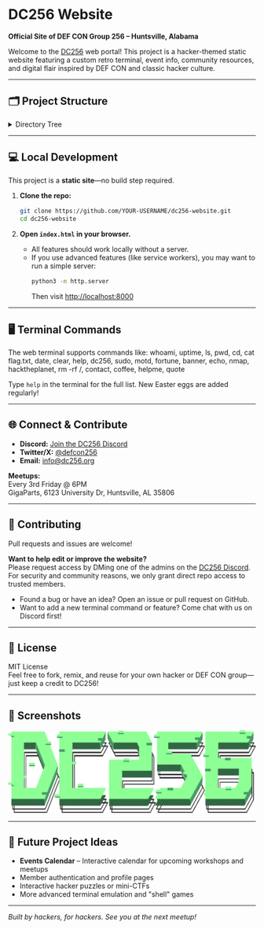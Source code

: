 # DC256 Website

**Official Site of DEF CON Group 256 – Huntsville, Alabama**

Welcome to the [DC256](https://dc256.org) web portal! This project is a hacker-themed static website featuring a custom retro terminal, event info, community resources, and digital flair inspired by DEF CON and classic hacker culture.

---

## 🗂 Project Structure
<details> <summary>Directory Tree</summary>
dc256-website/
│
├── index.html # Main landing page with terminal
├── about.html # About DC256
├── events.html # Event info and meetups
├── contact.html # Contact & location details
├── images/ # Logos, mascot, and backgrounds
│ ├── DC256_Text.png
│ ├── racoon.webp
│ └── (other graphics)
├── shop/ # Optional: merch/shop section or redirect
├── styles/ # Optional: external CSS (if split out)
├── scripts/ # Optional: JS (if split out)
├── README.md # You are here!
└── (other static assets)
</details>

---

## 💻 Local Development

This project is a **static site**—no build step required.

1. **Clone the repo:**
    ```bash
    git clone https://github.com/YOUR-USERNAME/dc256-website.git
    cd dc256-website
    ```

2. **Open `index.html` in your browser.**
   - All features should work locally without a server.
   - If you use advanced features (like service workers), you may want to run a simple server:
     ```bash
     python3 -m http.server
     ```
     Then visit [http://localhost:8000](http://localhost:8000)

---

## 🖥 Terminal Commands

The web terminal supports commands like:
whoami, uptime, ls, pwd, cd, cat flag.txt, date, clear, help, dc256,
sudo, motd, fortune, banner, echo, nmap, hacktheplanet, rm -rf /,
contact, coffee, helpme, quote

Type `help` in the terminal for the full list. New Easter eggs are added regularly!

---

## 🌐 Connect & Contribute

- **Discord:** [Join the DC256 Discord](https://discord.gg/7DgPkkJyCH)
- **Twitter/X:** [@defcon256](https://x.com/defcon256)
- **Email:** info@dc256.org

**Meetups:**  
Every 3rd Friday @ 6PM  
GigaParts, 6123 University Dr, Huntsville, AL 35806

---

## 🤝 Contributing

Pull requests and issues are welcome!

**Want to help edit or improve the website?**  
Please request access by DMing one of the admins on the [DC256 Discord](https://discord.gg/7DgPkkJyCH).  
For security and community reasons, we only grant direct repo access to trusted members.

- Found a bug or have an idea? Open an issue or pull request on GitHub.
- Want to add a new terminal command or feature? Come chat with us on Discord first!

---

## 📝 License

MIT License  
Feel free to fork, remix, and reuse for your own hacker or DEF CON group—just keep a credit to DC256!

---

## 📸 Screenshots

![DC256 Terminal](images/DC256_Text.png)

---

## 🚧 Future Project Ideas

- **Events Calendar** – Interactive calendar for upcoming workshops and meetups
- Member authentication and profile pages
- Interactive hacker puzzles or mini-CTFs
- More advanced terminal emulation and "shell" games

---

*Built by hackers, for hackers. See you at the next meetup!*
